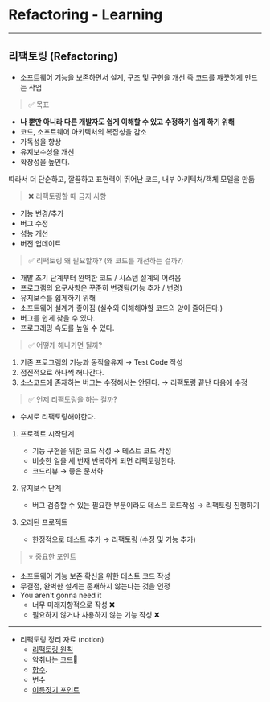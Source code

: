 # Refactoring - Learning

---

## 리팩토링 (Refactoring)

- 소프트웨어 기능을 보존하면서 설계, 구조 및 구현을 개선 즉 코드를 꺠끗하게 만드는 작업

> ✅ 목표

- **나 뿐만 아니라 다른 개발자도 쉽게 이해할 수 있고 수정하기 쉽게 하기 위해**
- 코드, 소프트웨어 아키텍처의 복잡성을 감소
- 가독성을 향상
- 유지보수성을 개선
- 확장성을 높인다.

따라서 더 단순하고, 깔끔하고 표현력이 뛰어난 코드, 내부 아키텍처/객체 모델을 만듦

> ❌ 리팩토링할 때 금지 사항

- 기능 변경/추가
- 버그 수정
- 성능 개선
- 버전 업데이트

> ✅ 리팩토링 왜 필요할까? (왜 코드를 개선하는 걸까?)

- 개발 초기 단계부터 완벽한 코드 / 시스템 설계의 어려움
- 프로그램의 요구사항은 꾸준히 변경됨(기능 추가 / 변경)
- 유지보수를 쉽게하기 위해
- 소프트웨어 설계가 좋아짐 (실수와 이해해야할 코드의 양이 줄어든다.)
- 버그를 쉽게 찾을 수 있다.
- 프로그래밍 속도를 높일 수 있다.

> ✅ 어떻게 해나가면 될까?

1. 기존 프로그램의 기능과 동작을유지 → Test Code 작성
2. 점진적으로 하나씩 해나간다.
3. 소스코드에 존재하는 버그는 수정해서는 안된다. → 리팩토링 끝난 다음에 수정

> ✅ 언제 리팩토링을 하는 걸까?

- 수시로 리팩토링해야한다.

1. 프로젝트 시작단계
   - 기능 구현을 위한 코드 작성 → 테스트 코드 작성
   - 비슷한 일을 세 번재 반복하게 되면 리팩토링한다.
   - 코드리뷰 → 좋은 문서화
2. 유지보수 단계

   - 버그 검증할 수 있는 필요한 부분이라도 테스트 코드작성 → 리팩토링 진행하기

3. 오래된 프로젝트
   - 한정적으로 테스트 추가 → 리팩토링 (수정 및 기능 추가)

> ⭐️ 중요한 포인트

- 소프트웨어 기능 보존 확신을 위한 테스트 코드 작성
- 무결점, 완벽한 설계는 존재하지 않는다는 것을 인정
- You aren't gonna need it
  - 너무 미래지향적으로 작성 ❌
  - 필요하지 않거나 사용하지 않는 기능 작성 ❌

---

- 리팩토링 정리 자료 (notion)
  - [리팩토링 원칙](https://www.notion.so/jangtaehee/54fdee1fa77f40f7afeb8fc2fed691bd)
  - [악취나는 코드💩](https://www.notion.so/jangtaehee/8e8db7882c1f4f6b9be9316a38b1d83f)
  - [함수](https://www.notion.so/jangtaehee/1f99681c253b4672b3643d20fd86f941).
  - [변수](https://www.notion.so/jangtaehee/d6ce913dced846daa9a15cc5f684f8a9)
  - [이름짓기 포인트](https://www.notion.so/jangtaehee/ef603bd413764289bac02dc616954695)
